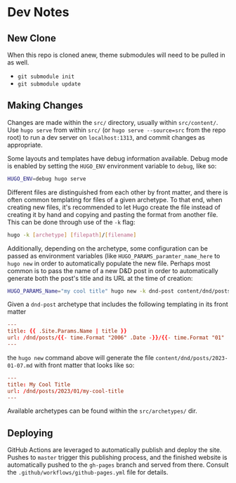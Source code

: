 # Dev Notes

## New Clone

When this repo is cloned anew, theme submodules will need to be pulled in as well.

- `git submodule init`
- `git submodule update`

## Making Changes

Changes are made within the `src/` directory, usually within `src/content/`.
Use `hugo serve` from within `src/` (or `hugo serve --source=src` from the repo root) to run a dev server on `localhost:1313`, and commit changes as appropriate.

Some layouts and templates have debug information available.
Debug mode is enabled by setting the `HUGO_ENV` environment variable to `debug`, like so:

```bash
HUGO_ENV=debug hugo serve
```

Different files are distinguished from each other by front matter, and there is often common templating for files of a given archetype.
To that end, when creating new files, it's recommended to let Hugo create the file instead of creating it by hand and copying and pasting the format from another file.
This can be done through use of the `-k` flag:

```bash
hugo -k [archetype] [filepath]/[filename]
```

Additionally, depending on the archetype, some configuration can be passed as environment variables (like `HUGO_PARAMS_paramter_name_here` to `hugo new` in order to automatically populate the new file.
Perhaps most common is to pass the name of a new D&D post in order to automatically generate both the post's title and its URL at the time of creation:

```bash
HUGO_PARAMS_Name="my cool title" hugo new -k dnd-post content/dnd/posts/2023-01-07.md
```

Given a `dnd-post` archetype that includes the following templating in its front matter

```toml
---
title: {{ .Site.Params.Name | title }}
url: /dnd/posts/{{- time.Format "2006" .Date -}}/{{- time.Format "01" .Date -}}/{{- .Site.Params.Name | urlize }}
---
```

the `hugo new` command above will generate the file `content/dnd/posts/2023-01-07.md` with front matter that looks like so:

```toml
---
title: My Cool Title
url: /dnd/posts/2023/01/my-cool-title
---
```

Available archetypes can be found within the `src/archetypes/` dir.

## Deploying

GitHub Actions are leveraged to automatically publish and deploy the site.
Pushes to `master` trigger this publishing process, and the finished website is automatically pushed to the `gh-pages` branch and served from there.
Consult the `.github/workflows/github-pages.yml` file for details.

